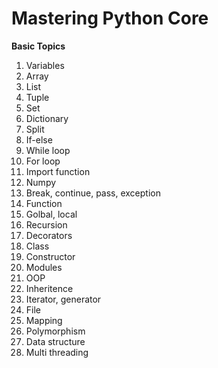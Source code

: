 # Mastering Python Core

**Basic Topics**
1. Variables
2. Array
3. List
4. Tuple
5. Set
6. Dictionary
7. Split
8. If-else
9. While loop
10. For loop
11. Import function
12. Numpy
13. Break, continue, pass, exception
14. Function
15. Golbal, local
16. Recursion
17. Decorators
18. Class
19. Constructor
20. Modules
21. OOP
22. Inheritence
23. Iterator, generator
24. File
25. Mapping
26. Polymorphism
27. Data structure
28. Multi threading
